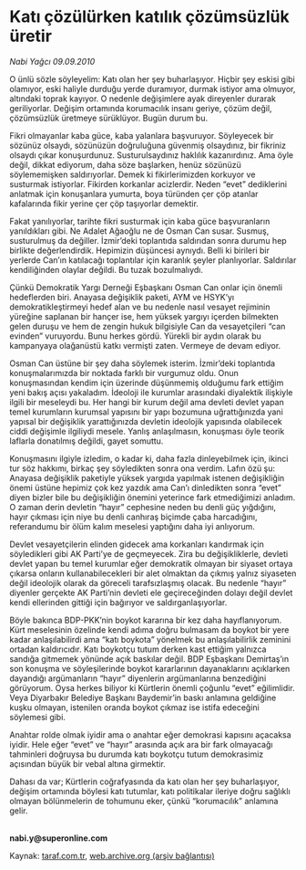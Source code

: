 # Katı çözülürken katılık çözümsüzlük üretir

*Nabi Yağcı 09.09.2010*

<div class="yazi"><p>O ünlü sözle söyleyelim: Katı olan her şey buharlaşıyor. Hiçbir şey eskisi gibi olamıyor, eski haliyle durduğu yerde duramıyor, durmak istiyor ama olmuyor, altındaki toprak kayıyor. O nedenle değişimlere ayak direyenler durarak geriliyorlar. Değişim ortamında korumacılık insanı geriye, çözüm değil, çözümsüzlük üretmeye sürüklüyor. Bugün durum bu. </p>
<p>Fikri olmayanlar kaba güce, kaba yalanlara başvuruyor. Söyleyecek bir sözünüz olsaydı, sözünüzün doğruluğuna güvenmiş olsaydınız, bir fikriniz olsaydı çıkar konuşurdunuz. Susturulsaydınız haklılık kazanırdınız. Ama öyle değil, dikkat ediyorum, daha söze başlarken, henüz sözünüzü söylememişken saldırıyorlar. Demek ki fikirlerimizden korkuyor ve susturmak istiyorlar. Fikirden korkanlar acizlerdir. Neden “evet” dediklerini anlatmak için konuşanlara yumurta, boya türünden çer çöp atanlar kafalarında fikir yerine çer çöp taşıyorlar demektir. </p>
<p>Fakat yanılıyorlar, tarihte fikri susturmak için kaba güce başvuranların yanıldıkları gibi. Ne Adalet Ağaoğlu ne de Osman Can susar. Susmuş, susturulmuş da değiller. İzmir’deki toplantıda saldırıdan sonra durumu hep birlikte değerlendirdik. Hepimizin düşüncesi aynıydı. Belli ki birileri bir yerlerde Can’ın katılacağı toplantılar için karanlık şeyler planlıyorlar. Saldırılar kendiliğinden olaylar değildi. Bu tuzak bozulmalıydı. </p>
<p>Çünkü Demokratik Yargı Derneği Eşbaşkanı Osman Can onlar için önemli hedeflerden biri. Anayasa değişiklik paketi, AYM ve HSYK’yı demokratikleştirmeyi hedef alan ve bu nedenle nasıl vesayet rejiminin yüreğine saplanan bir hançer ise, hem yüksek yargıyı içerden bilmekten gelen duruşu ve hem de zengin hukuk bilgisiyle Can da vesayetçileri “can evinden” vuruyordu. Bunu herkes gördü. Yürekli bir aydın olarak bu kampanyaya olağanüstü katkı vermişti zaten. Vermeye de devam ediyor. </p>
<p>Osman Can üstüne bir şey daha söylemek isterim. İzmir’deki toplantıda konuşmalarımızda bir noktada farklı bir vurgumuz oldu. Onun konuşmasından kendim için üzerinde düşünmemiş olduğumu fark ettiğim yeni bakış açısı yakaladım. İdeoloji ile kurumlar arasındaki diyalektik ilişkiyle ilgili bir meseleydi bu. Her hangi bir kurum değil ama devleti devlet yapan temel kurumların kurumsal yapısını bir yapı bozumuna uğrattığınızda yani yapısal bir değişiklik yarattığınızda devletin ideolojik yapısında olabilecek ciddi değişimle ilgiliydi mesele. Yanlış anlaşılmasın, konuşması öyle teorik laflarla donatılmış değildi, gayet somuttu. </p>
<p>Konuşmasını ilgiyle izledim, o kadar ki, daha fazla dinleyebilmek için, ikinci tur söz hakkımı, birkaç şey söyledikten sonra ona verdim. Lafın özü şu: Anayasa değişiklik paketiyle yüksek yargıda yapılmak istenen değişikliğin önemi üstüne hepimiz çok kez yazdık ama Can’ı dinledikten sonra “evet” diyen bizler bile bu değişikliğin önemini yeterince fark etmediğimizi anladım. O zaman derin devletin “hayır” cephesine neden bu denli güç yığdığını, hayır çıkması için niye bu denli canhıraş biçimde çaba harcadığını, referandumu bir ölüm kalım meselesi yaptığını daha iyi anlıyorum. </p>
<p>Devlet vesayetçilerin elinden gidecek ama korkanları kandırmak için söyledikleri gibi AK Parti’ye de geçmeyecek. Zira bu değişikliklerle, devleti devlet yapan bu temel kurumlar eğer demokratik olmayan bir siyaset ortaya çıkarsa onların kullanabilecekleri bir alet olmaktan da çıkmış yalnız siyaseten değil ideolojik olarak da göreceli tarafsızlaşmış olacak. Bu nedenle “hayır” diyenler gerçekte AK Parti’nin devleti ele geçireceğinden dolayı değil devlet kendi ellerinden gittiği için bağırıyor ve saldırganlaşıyorlar. </p>
<p>Böyle bakınca BDP-PKK’nin boykot kararına bir kez daha hayıflanıyorum. Kürt meselesinin özelinde kendi adıma doğru bulmasam da boykot bir yere kadar anlaşılabilirdi ama “katı boykota” yönelmek bu anlaşılabilirlik zeminini ortadan kaldırıcıdır. Katı boykotçu tutum derken kast ettiğim yalnızca sandığa gitmemek yönünde açık baskılar değil. BDP Eşbaşkanı Demirtaş’ın son konuşma ve söyleşilerinde boykot kararlarının dayanaklarını açıklarken dayandığı argümanların “hayır” diyenlerin argümanlarına benzediğini görüyorum. Oysa herkes biliyor ki Kürtlerin önemli çoğunlu “evet” eğilimlidir. Veya Diyarbakır Belediye Başkanı Baydemir’in baskı anlamına geldiğine kuşku olmayan, istenilen oranda boykot çıkmaz ise istifa edeceğini söylemesi gibi. </p>
<p>Anahtar rolde olmak iyidir ama o anahtar eğer demokrasi kapısını açacaksa iyidir. Hele eğer “evet” ve “hayır” arasında açık ara bir fark olmayacağı tahminleri doğruysa bu durumda katı boykotçu tutum demokrasimiz açısından büyük bir vebal altına girmektir. </p>
<p>Dahası da var; Kürtlerin coğrafyasında da katı olan her şey buharlaşıyor, değişim ortamında böylesi katı tutumlar, katı politikalar ileriye doğru sağlıklı olmayan bölünmelerin de tohumunu eker, çünkü “korumacılık” anlamına gelir.</p>
<p><b><br/>nabi.y@superonline.com</b></p></div>

Kaynak: [taraf.com.tr](http://www.taraf.com.tr:80/nabi-yagci/makale-kati-cozulurken-katilik-cozumsuzluk-uretir.htm), [web.archive.org (arşiv bağlantısı)](http://web.archive.org/web/20100910195811/http://www.taraf.com.tr:80/nabi-yagci/makale-kati-cozulurken-katilik-cozumsuzluk-uretir.htm)
